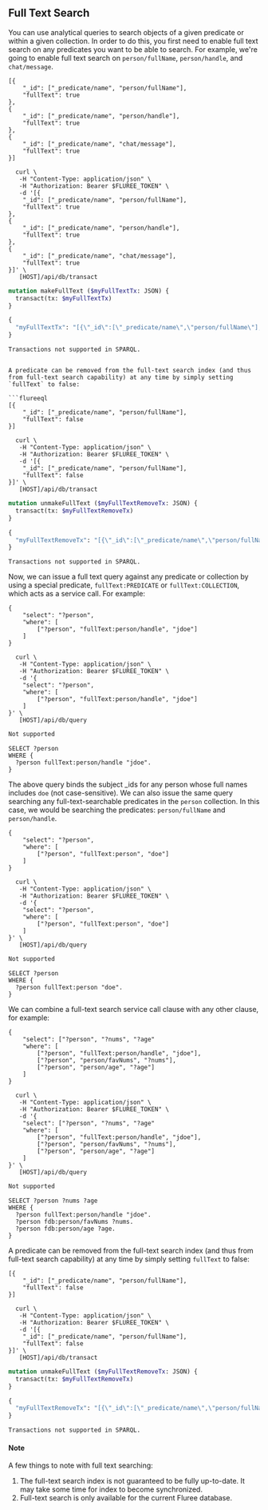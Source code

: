 ## Full Text Search

You can use analytical queries to search objects of a given predicate or within a given collection. In order to do this, you first need to enable full text search on any predicates you want to be able to search. For example, we're going to enable full text search on `person/fullName`, `person/handle`, and `chat/message`. 

```flureeql
[{
    "_id": ["_predicate/name", "person/fullName"],
    "fullText": true
},
{
    "_id": ["_predicate/name", "person/handle"],
    "fullText": true
},
{
    "_id": ["_predicate/name", "chat/message"],
    "fullText": true
}]
```

```curl
  curl \
   -H "Content-Type: application/json" \
   -H "Authorization: Bearer $FLUREE_TOKEN" \
   -d '[{
    "_id": ["_predicate/name", "person/fullName"],
    "fullText": true
},
{
    "_id": ["_predicate/name", "person/handle"],
    "fullText": true
},
{
    "_id": ["_predicate/name", "chat/message"],
    "fullText": true
}]' \
   [HOST]/api/db/transact
```

```graphql
mutation makeFullText ($myFullTextTx: JSON) {
  transact(tx: $myFullTextTx)
}

{
  "myFullTextTx": "[{\"_id\":[\"_predicate/name\",\"person/fullName\"],\"fullText\":true},{\"_id\":[\"_predicate/name\",\"person/handle\"],\"fullText\":true},{\"_id\":[\"_predicate/name\",\"chat/message\"],\"fullText\":true}]"
}
```

```sparql
Transactions not supported in SPARQL.
```

```

A predicate can be removed from the full-text search index (and thus from full-text search capability) at any time by simply setting `fullText` to false:

```flureeql
[{
    "_id": ["_predicate/name", "person/fullName"],
    "fullText": false
}]
```


```curl
  curl \
   -H "Content-Type: application/json" \
   -H "Authorization: Bearer $FLUREE_TOKEN" \
   -d '[{
    "_id": ["_predicate/name", "person/fullName"],
    "fullText": false
}]' \
   [HOST]/api/db/transact
```

```graphql
mutation unmakeFullText ($myFullTextRemoveTx: JSON) {
  transact(tx: $myFullTextRemoveTx)
}

{
  "myFullTextRemoveTx": "[{\"_id\":[\"_predicate/name\",\"person/fullName\"],\"fullText\":false}]"
}
```

```sparql
Transactions not supported in SPARQL.
```

Now, we can issue a full text query against any predicate or collection by using a special predicate, `fullText:PREDICATE` or `fullText:COLLECTION`, which acts as a service call. For example:

```flureeql
{
    "select": "?person",
    "where": [
        ["?person", "fullText:person/handle", "jdoe"]
    ]
}
```

```curl
  curl \
   -H "Content-Type: application/json" \
   -H "Authorization: Bearer $FLUREE_TOKEN" \
   -d '{
    "select": "?person",
    "where": [
        ["?person", "fullText:person/handle", "jdoe"]
    ]
}' \
   [HOST]/api/db/query
```

```graphql
Not supported
```

```sparql
SELECT ?person
WHERE {
  ?person fullText:person/handle "jdoe".
}
```

The above query binds the subject _ids for any person whose full names includes `doe` (not case-sensitive). We can also issue the same query searching any full-text-searchable predicates in the `person` collection. In this case, we would be searching the predicates: `person/fullName` and `person/handle`.

```flureeql
{
    "select": "?person",
    "where": [
        ["?person", "fullText:person", "doe"]
    ]
}
```

```curl
  curl \
   -H "Content-Type: application/json" \
   -H "Authorization: Bearer $FLUREE_TOKEN" \
   -d '{
    "select": "?person",
    "where": [
        ["?person", "fullText:person", "doe"]
    ]
}' \
   [HOST]/api/db/query
```

```graphql
Not supported
```

```sparql
SELECT ?person
WHERE {
  ?person fullText:person "doe".
}
```

We can combine a full-text search service call clause with any other clause, for example:

```flureeql
{
    "select": ["?person", "?nums", "?age"
    "where": [
        ["?person", "fullText:person/handle", "jdoe"],
        ["?person", "person/favNums", "?nums"],
        ["?person", "person/age", "?age"]
    ]
}
```

```curl
  curl \
   -H "Content-Type: application/json" \
   -H "Authorization: Bearer $FLUREE_TOKEN" \
   -d '{
    "select": ["?person", "?nums", "?age"
    "where": [
        ["?person", "fullText:person/handle", "jdoe"],
        ["?person", "person/favNums", "?nums"],
        ["?person", "person/age", "?age"]
    ]
}' \
   [HOST]/api/db/query
```

```graphql
Not supported
```

```sparql
SELECT ?person ?nums ?age
WHERE {
  ?person fullText:person/handle "jdoe".
  ?person fdb:person/favNums ?nums.
  ?person fdb:person/age ?age.
}
```

A predicate can be removed from the full-text search index (and thus from full-text search capability) at any time by simply setting `fullText` to false:

```flureeql
[{
    "_id": ["_predicate/name", "person/fullName"],
    "fullText": false
}]
```


```curl
  curl \
   -H "Content-Type: application/json" \
   -H "Authorization: Bearer $FLUREE_TOKEN" \
   -d '[{
    "_id": ["_predicate/name", "person/fullName"],
    "fullText": false
}]' \
   [HOST]/api/db/transact
```

```graphql
mutation unmakeFullText ($myFullTextRemoveTx: JSON) {
  transact(tx: $myFullTextRemoveTx)
}

{
  "myFullTextRemoveTx": "[{\"_id\":[\"_predicate/name\",\"person/fullName\"],\"fullText\":false}]"
}
```

```sparql
Transactions not supported in SPARQL.
```

#### Note
A few things to note with full text searching:

1. The full-text search index is not guaranteed to be fully up-to-date. It may take some time for index to become synchronized.
2. Full-text search is only available for the current Fluree database. 